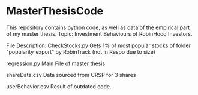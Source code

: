 # MasterThesisCode
This repository contains python code, as well as data of the empirical part of my master thesis. Topic: Investment Behaviours of RobinHood Investors.

File Description: 
CheckStocks.py
Gets 1% of most popular stocks of folder "popularity_export" by RobinTrack (not in Respo due to size)

regression.py
Main File of master thesis 

shareData.csv 
Data sourced from CRSP for 3 shares

userBehavior.csv
Result of outdated code. 
